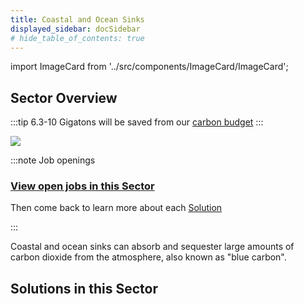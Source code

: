 ```yaml
---
title: Coastal and Ocean Sinks
displayed_sidebar: docSidebar
# hide_table_of_contents: true
---
```

import ImageCard from '../src/components/ImageCard/ImageCard';


## Sector Overview

:::tip 6.3-10 Gigatons will be saved from our [carbon budget](../glossary#carbon-budget)
:::

![](/../static/img/coastal-and-ocean-sinks.png)

:::note Job openings
### [View open jobs in this Sector](https://climatebase.org/jobs?l=&q=&sectors=Coastal+%26+Ocean+Sinks&p=0&remote=false)

Then come back to learn more about each [Solution](#solutions-in-this-sector)

<!--This is the best strategy to accelerate your expertise as a top candidate-->
:::

Coastal and ocean sinks can absorb and sequester large amounts of carbon dioxide from the atmosphere, also known as "blue carbon".

<!-- :::note Job Board
[Nature Tech](https://naturetech.io/) - specifically for nature based solutions
::: -->

## Solutions in this Sector

<div style={{ display: 'flex', flexWrap: 'wrap'}}>

<ImageCard
  title="Coastal Wetland Protection"
  description="Preserving and safeguarding coastal wetlands to mitigate climate change impacts and maintain ecosystem services."
  imageUrl="/img/living-shorelines.png"
  linkUrl="../solution-coastal-wetland-protection"
/>

<ImageCard
  title="Coastal Wetland Restoration"
  description="Restoring and rehabilitating coastal wetlands to enhance their carbon sequestration potential and biodiversity."
  imageUrl="/img/coastal-wetland-restoration.jpg"
  linkUrl="../solution-coastal-wetland-restoration"
/>

<ImageCard
  title="Improved Fisheries"
  description="Implementing sustainable fishing practices to ensure the recovery and resilience of marine ecosystems."
  imageUrl="/img/improved-fisheries.jpg"
  linkUrl="../solution-improved-fisheries"
/>

<ImageCard
  title="Macroalgae Protection and Restoration"
  description="For example seaweed and kelp"
  imageUrl="/img/macroalgae-protection-and-restoration.jpg"
  linkUrl="../solution-macroalgae-protection-and-restoration"
/>

<ImageCard
  title="Seaweed Farming"
  description="Cultivating seaweed as a sustainable bioresource for carbon capture and various applications."
  imageUrl="/img/seaweed-farming.jpg"
  linkUrl="../solution-seaweed-farming"
/>

</div>
